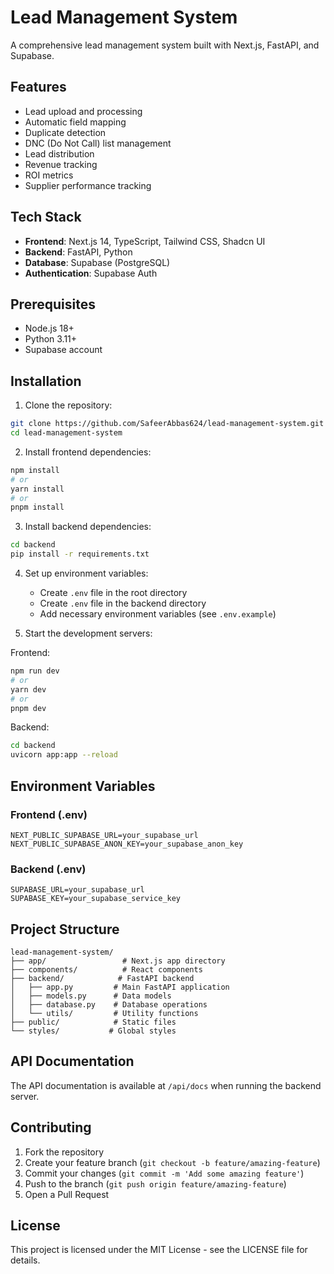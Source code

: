 # Lead Management System

A comprehensive lead management system built with Next.js, FastAPI, and Supabase.

## Features

- Lead upload and processing
- Automatic field mapping
- Duplicate detection
- DNC (Do Not Call) list management
- Lead distribution
- Revenue tracking
- ROI metrics
- Supplier performance tracking

## Tech Stack

- **Frontend**: Next.js 14, TypeScript, Tailwind CSS, Shadcn UI
- **Backend**: FastAPI, Python
- **Database**: Supabase (PostgreSQL)
- **Authentication**: Supabase Auth

## Prerequisites

- Node.js 18+
- Python 3.11+
- Supabase account

## Installation

1. Clone the repository:
```bash
git clone https://github.com/SafeerAbbas624/lead-management-system.git
cd lead-management-system
```

2. Install frontend dependencies:
```bash
npm install
# or
yarn install
# or
pnpm install
```

3. Install backend dependencies:
```bash
cd backend
pip install -r requirements.txt
```

4. Set up environment variables:
   - Create `.env` file in the root directory
   - Create `.env` file in the backend directory
   - Add necessary environment variables (see `.env.example`)

5. Start the development servers:

Frontend:
```bash
npm run dev
# or
yarn dev
# or
pnpm dev
```

Backend:
```bash
cd backend
uvicorn app:app --reload
```

## Environment Variables

### Frontend (.env)
```
NEXT_PUBLIC_SUPABASE_URL=your_supabase_url
NEXT_PUBLIC_SUPABASE_ANON_KEY=your_supabase_anon_key
```

### Backend (.env)
```
SUPABASE_URL=your_supabase_url
SUPABASE_KEY=your_supabase_service_key
```

## Project Structure

```
lead-management-system/
├── app/                 # Next.js app directory
├── components/          # React components
├── backend/            # FastAPI backend
│   ├── app.py         # Main FastAPI application
│   ├── models.py      # Data models
│   ├── database.py    # Database operations
│   └── utils/         # Utility functions
├── public/            # Static files
└── styles/           # Global styles
```

## API Documentation

The API documentation is available at `/api/docs` when running the backend server.

## Contributing

1. Fork the repository
2. Create your feature branch (`git checkout -b feature/amazing-feature`)
3. Commit your changes (`git commit -m 'Add some amazing feature'`)
4. Push to the branch (`git push origin feature/amazing-feature`)
5. Open a Pull Request

## License

This project is licensed under the MIT License - see the LICENSE file for details. 